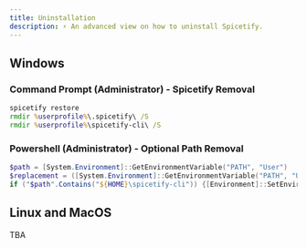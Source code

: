 ```yaml
---
title: Uninstallation
description: ⚡ An advanced view on how to uninstall Spicetify.
---
```


## Windows

### Command Prompt (Administrator) - Spicetify Removal
```cmd
spicetify restore
rmdir %userprofile%\.spicetify\ /S
rmdir %userprofile%\spicetify-cli\ /S
```

### Powershell (Administrator) - Optional Path Removal 
```powershell
$path = [System.Environment]::GetEnvironmentVariable("PATH", "User")
$replacement = ([System.Environment]::GetEnvironmentVariable("PATH", "User").Split(";") | Where-Object { $_.TrimEnd("") -ne "${HOME}\spicetify-cli" }) -join ";"
if ("$path".Contains("${HOME}\spicetify-cli")) {[Environment]::SetEnvironmentVariable("PATH", "${replacement}", "User")}
```

## Linux and MacOS
TBA
